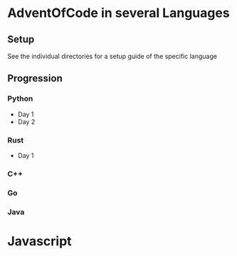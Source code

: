 # AdventOfCode in several Languages

## Setup

See the individual directories for a setup guide of the specific language


## Progression

### Python

- Day 1
- Day 2

### Rust

- Day 1

### C++



### Go


### Java


# Javascript